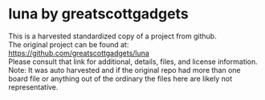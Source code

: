 
# luna by greatscottgadgets  
This is a harvested standardized copy of a project from github.  
The original project can be found at:  
https://github.com/greatscottgadgets/luna  
Please consult that link for additional, details, files, and license information.  
Note: It was auto harvested and if the original repo had more than one board file or anything out of the ordinary the files here are likely not representative.  
    
